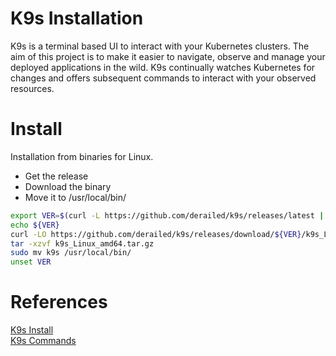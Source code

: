 # K9s Installation
K9s is a terminal based UI to interact with your Kubernetes clusters. The aim of this project is to make it easier to navigate, observe and manage your deployed applications in the wild. K9s continually watches Kubernetes for changes and offers subsequent commands to interact with your observed resources.

# Install
Installation from binaries for Linux.

- Get the release
- Download the binary
- Move it to /usr/local/bin/

```sh
export VER=$(curl -L https://github.com/derailed/k9s/releases/latest | grep "<title>Release" | awk -F ' ' '{print $2}') > /dev/null
echo ${VER}
curl -LO https://github.com/derailed/k9s/releases/download/${VER}/k9s_Linux_amd64.tar.gz
tar -xzvf k9s_Linux_amd64.tar.gz
sudo mv k9s /usr/local/bin/
unset VER
```

# References
[K9s Install](https://k9scli.io/topics/install/)  
[K9s Commands](https://k9scli.io/topics/commands/)  
